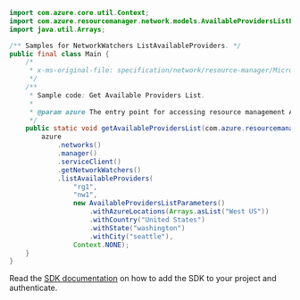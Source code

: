 ```java
import com.azure.core.util.Context;
import com.azure.resourcemanager.network.models.AvailableProvidersListParameters;
import java.util.Arrays;

/** Samples for NetworkWatchers ListAvailableProviders. */
public final class Main {
    /*
     * x-ms-original-file: specification/network/resource-manager/Microsoft.Network/stable/2021-05-01/examples/NetworkWatcherAvailableProvidersListGet.json
     */
    /**
     * Sample code: Get Available Providers List.
     *
     * @param azure The entry point for accessing resource management APIs in Azure.
     */
    public static void getAvailableProvidersList(com.azure.resourcemanager.AzureResourceManager azure) {
        azure
            .networks()
            .manager()
            .serviceClient()
            .getNetworkWatchers()
            .listAvailableProviders(
                "rg1",
                "nw1",
                new AvailableProvidersListParameters()
                    .withAzureLocations(Arrays.asList("West US"))
                    .withCountry("United States")
                    .withState("washington")
                    .withCity("seattle"),
                Context.NONE);
    }
}
```

Read the [SDK documentation](https://github.com/Azure/azure-sdk-for-java/blob/azure-resourcemanager_2.15.0/sdk/resourcemanager/azure-resourcemanager/README.md) on how to add the SDK to your project and authenticate.
